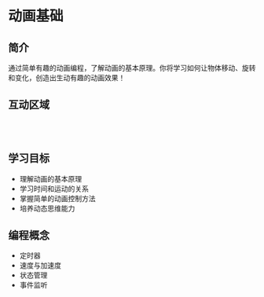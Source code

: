 # 动画基础

## 简介
通过简单有趣的动画编程，了解动画的基本原理。你将学习如何让物体移动、旋转和变化，创造出生动有趣的动画效果！

## 互动区域
<script setup>
import AnimationPlayground from './components/kids/AnimationPlayground.vue'
</script>

<div class="animation-container">
  <AnimationPlayground />
</div>

<style>
.animation-container {
  width: 100%;
  max-width: 800px;
  margin: 0 auto;
  padding: 1rem;
  overflow-x: hidden;
  box-sizing: border-box;
}

@media (max-width: 768px) {
  .animation-container {
    padding: 0.5rem;
    max-width: 100%;
  }
}

:deep(h1) {
  font-size: clamp(1.5rem, 5vw, 2.5rem);
}

:deep(h2) {
  font-size: clamp(1.2rem, 4vw, 2rem);
}

:deep(p, li) {
  font-size: clamp(0.9rem, 3vw, 1.1rem);
  line-height: 1.6;
}
</style>

## 学习目标
- 理解动画的基本原理
- 学习时间和运动的关系
- 掌握简单的动画控制方法
- 培养动态思维能力

## 编程概念
- 定时器
- 速度与加速度
- 状态管理
- 事件监听 